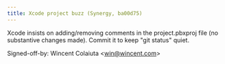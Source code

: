 ```yaml
---
title: Xcode project buzz (Synergy, ba00d75)
---
```


Xcode insists on adding/removing comments in the project.pbxproj file (no substantive changes made). Commit it to keep "git status" quiet.

Signed-off-by: Wincent Colaiuta &lt;win@wincent.com&gt;
